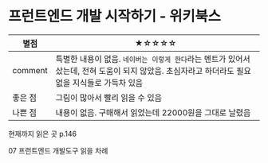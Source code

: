 # 프런트엔드 개발 시작하기 - 위키북스



| 별점    | ★☆☆☆☆                                                        |
| ------- | ------------------------------------------------------------ |
| comment | 특별한 내용이 없음. `네이버는 이렇게 한다`라는 멘트가 있어서 샀는데, 전혀 도움이 되지 않았음. 초심자라고 하더라도 필요 없을 지식들로 가득차 있음 |
| 좋은 점 | 그림이 많아서 빨리 읽을 수 있음                              |
| 나쁜 점 | 내용이 없음. 구매해서 읽었는데 22000원을 그대로 날렸음       |

현재까지 읽은 곳 p.146

07 프런트엔드 개발도구 읽을 차례

